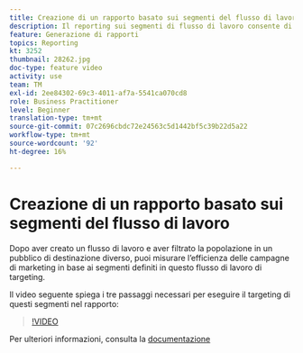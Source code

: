 ```yaml
---
title: Creazione di un rapporto basato sui segmenti del flusso di lavoro
description: Il reporting sui segmenti di flusso di lavoro consente di aggiungere il codice dei segmenti di flusso di lavoro nel reporting dinamico.
feature: Generazione di rapporti
topics: Reporting
kt: 3252
thumbnail: 28262.jpg
doc-type: feature video
activity: use
team: TM
exl-id: 2ee84302-69c3-4011-af7a-5541ca070cd8
role: Business Practitioner
level: Beginner
translation-type: tm+mt
source-git-commit: 07c2696cbdc72e24563c5d1442bf5c39b22d5a22
workflow-type: tm+mt
source-wordcount: '92'
ht-degree: 16%

---
```


# Creazione di un rapporto basato sui segmenti del flusso di lavoro

Dopo aver creato un flusso di lavoro e aver filtrato la popolazione in un pubblico di destinazione diverso, puoi misurare l’efficienza delle campagne di marketing in base ai segmenti definiti in questo flusso di lavoro di targeting.

Il video seguente spiega i tre passaggi necessari per eseguire il targeting di questi segmenti nel rapporto:

>[!VIDEO](https://video.tv.adobe.com/v/28262?quality=12)

Per ulteriori informazioni, consulta la [documentazione](https://docs.adobe.com/content/help/en/campaign-standard/using/reporting/customizing-reports/creating-a-report-workflow-segment.html)
